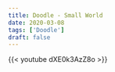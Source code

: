 ```yaml
---
title: Doodle - Small World
date: 2020-03-08
tags: ['Doodle']
draft: false
---
```

{{< youtube dXE0k3AzZ8o >}}

